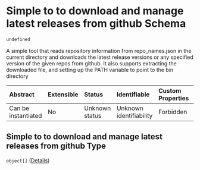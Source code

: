 # Simple to to download and manage latest releases from github Schema

```txt
undefined
```

A simple tool that reads repository information from repo\_names.json in the current directory and downloads the latest release versions or any specified version of the given repos from github. It also supports extracting the downloaded file, and setting up the PATH variable to point to the bin directory

| Abstract            | Extensible | Status         | Identifiable            | Custom Properties | Additional Properties | Access Restrictions | Defined In                                                                      |
| :------------------ | :--------- | :------------- | :---------------------- | :---------------- | :-------------------- | :------------------ | :------------------------------------------------------------------------------ |
| Can be instantiated | No         | Unknown status | Unknown identifiability | Forbidden         | Allowed               | none                | [repo\_names.schema.json](../out/repo_names.schema.json "open original schema") |

## Simple to to download and manage latest releases from github Type

`object[]` ([Details](repo_names-items.md))
